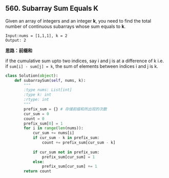 ## 560. Subarray Sum Equals K

Given an array of integers and an integer **k**, you need to find the total number of continuous subarrays whose sum equals to **k**.

```
Input:nums = [1,1,1], k = 2
Output: 2
```

**思路：前缀和**

if the cumulative sum upto two indices, say i and j is at a difference of k i.e. if `sum[i] - sum[j] = k`, the sum of elements between indices i and j is k.

```python
class Solution(object):
    def subarraySum(self, nums, k):
        """
        :type nums: List[int]
        :type k: int
        :rtype: int
        """
        prefix_sum = {} # 存储前缀和所出现的次数
        cur_sum = 0
        count = 0
        prefix_sum[0] = 1
        for i in range(len(nums)):
            cur_sum += nums[i]
            if cur_sum - k in prefix_sum:
                count += prefix_sum[cur_sum - k]
            
            if cur_sum not in prefix_sum:
                prefix_sum[cur_sum] = 1
            else:
                prefix_sum[cur_sum] += 1
        return count
```

